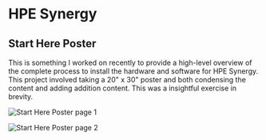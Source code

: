 # HPE Synergy

## Start Here Poster

This is something I worked on recently to provide a high-level overview of the complete process to install the hardware and software for HPE Synergy. This project involved taking a 20" x 30" poster and both condensing the content and adding addition content. This was a insightful exercise in brevity. 

![Start Here Poster page 1](https://chriskpeterson.github.io/vuepress2/public/starthereposter1.PNG)

![Start Here Poster page 2](https://chriskpeterson.github.io/vuepress2/public/starthereposter2.PNG)